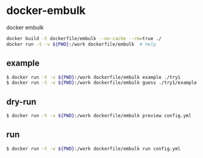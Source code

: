 # docker-embulk
docker embulk

``` sh
docker build -t dockerfile/embulk --no-cache --rm=true ./
docker run -t -v ${PWD}:/work dockerfile/embulk  # help
```

## example

``` sh
$ docker run -t -v ${PWD}:/work dockerfile/embulk example ./try1
$ docker run -t -v ${PWD}:/work dockerfile/embulk guess ./try1/example.yml -o config.yml
```

## dry-run

``` sh
$ docker run -t -v ${PWD}:/work dockerfile/embulk preview config.yml
```

## run

``` sh
$ docker run -t -v ${PWD}:/work dockerfile/embulk run config.yml
```

